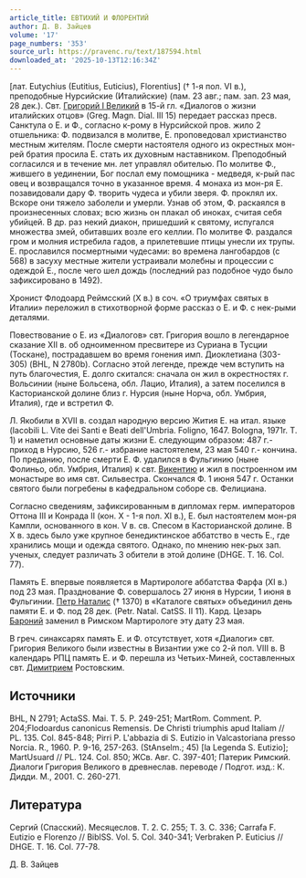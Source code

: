 ```yaml
---
article_title: ЕВТИХИЙ И ФЛОРЕНТИЙ
author: Д. В. Зайцев
volume: '17'
page_numbers: '353'
source_url: https://pravenc.ru/text/187594.html
downloaded_at: '2025-10-13T12:16:34Z'
---
```


[лат. Eutychius (Eutitius, Euticius), Florentius] († 1-я пол. VI в.), преподобные Нурсийские (Италийские) (пам. 23 авг.; пам. зап. 23 мая, 28 дек.). Свт. [Григорий I Великий](<https://pravenc.ru/text/Григорий I Великий.html>) в 15-й гл. «Диалогов о жизни италийских отцов» (Greg. Magn. Dial. III 15) передает рассказ пресв. Санктула о Е. и Ф., согласно к-рому в Нурсийской пров. жило 2 отшельника: Ф. подвизался в молитве, Е. проповедовал христианство местным жителям. После смерти настоятеля одного из окрестных мон-рей братия просила Е. стать их духовным наставником. Преподобный согласился и в течение мн. лет управлял обителью. По молитве Ф., жившего в уединении, Бог послал ему помощника - медведя, к-рый пас овец и возвращался точно в указанное время. 4 монаха из мон-ря Е. позавидовали дару Ф. творить чудеса и убили зверя. Ф. проклял их. Вскоре они тяжело заболели и умерли. Узнав об этом, Ф. раскаялся в произнесенных словах; всю жизнь он плакал об иноках, считая себя убийцей. В др. раз некий диакон, пришедший к святому, испугался множества змей, обитавших возле его келлии. По молитве Ф. раздался гром и молния истребила гадов, а прилетевшие птицы унесли их трупы. Е. прославился посмертными чудесами: во времена лангобардов (с 568) в засуху местные жители устраивали молебны и процессии с одеждой Е., после чего шел дождь (последний раз подобное чудо было зафиксировано в 1492).

Хронист Флодоард Реймсский (X в.) в соч. «О триумфах святых в Италии» переложил в стихотворной форме рассказ о Е. и Ф. с нек-рыми деталями.

Повествование о Е. из «Диалогов» свт. Григория вошло в легендарное сказание XII в. об одноименном пресвитере из Суриана в Тусции (Тоскане), пострадавшем во время гонения имп. Диоклетиана (303-305) (BHL, N 2780b). Согласно этой легенде, прежде чем вступить на путь благочестия, Е. долго скитался: сначала он жил в окрестностях г. Вольсинии (ныне Больсена, обл. Лацио, Италия), а затем поселился в Касторианской долине близ г. Нурсия (ныне Норча, обл. Умбрия, Италия), где и встретил Ф.

Л. Якобили в XVII в. создал народную версию Жития Е. на итал. языке (Iacobili L. Vite dei Santi e Beati dell'Umbria. Foligno, 1647. Bologna, 1971r. T. 1) и наметил основные даты жизни Е. следующим образом: 487 г.- приход в Нурсию, 526 г.- избрание настоятелем, 23 мая 540 г.- кончина. По преданию, после смерти Е. Ф. удалился в Фульгинию (ныне Фолиньо, обл. Умбрия, Италия) к свт. [Викентию](https://pravenc.ru/text/Викентию.html) и жил в построенном им монастыре во имя свт. Сильвестра. Скончался Ф. 1 июня 547 г. Останки святого были погребены в кафедральном соборе св. Фелициана.

Согласно сведениям, зафиксированным в дипломах герм. императоров Оттона III и Конрада II (кон. X - 1-я пол. XI в.), Е. был настоятелем мон-ря Кампли, основанного в кон. V в. св. Спесом в Касторианской долине. В X в. здесь было уже крупное бенедиктинское аббатство в честь Е., где хранились мощи и одежда святого. Однако, по мнению нек-рых зап. ученых, следует различать 3 обители в этой долине (DHGE. T. 16. Col. 77).

Память Е. впервые появляется в Мартирологе аббатства Фарфа (XI в.) под 23 мая. Празднование Ф. совершалось 27 июня в Нурсии, 1 июня в Фульгинии. [Петр Наталис](<https://pravenc.ru/text/Петр Наталис.html>) († 1370) в «Каталоге святых» объединил день памяти Е. и Ф. под 28 дек. (Petr. Natal. CatSS. II 11). Кард. Цезарь [Бароний](https://pravenc.ru/text/БАРОНИЙ.html) заменил в Римском Мартирологе эту дату 23 мая.

В греч. синаксарях память Е. и Ф. отсутствует, хотя «Диалоги» свт. Григория Великого были известны в Византии уже со 2-й пол. VIII в. В календарь РПЦ память Е. и Ф. перешла из Четьих-Миней, составленных свт. [Димитрием](https://pravenc.ru/text/Димитрий.html) Ростовским.

## Источники

BHL, N 2791; ActaSS. Mai. T. 5. P. 249-251; MartRom. Comment. P. 204;Flodoardus canonicus Remensis. De Christi triumphis apud Italiam // PL. 135. Col. 845-848; Pirri P. L'abbazia di S. Eutizio in Valcastoriana presso Norcia. R., 1960. P. 9-16, 257-263. (StAnselm.; 45) [la Legenda S. Eutizio]; MartUsuard // PL. 124. Col. 850; ЖСв. Авг. С. 397-401; Патерик Римский. Диалоги Григория Великого в древнеслав. переводе / Подгот. изд.: К. Дидди. М., 2001. С. 260-271.

## Литература

Сергий (Спасский). Месяцеслов. Т. 2. С. 255; Т. 3. С. 336; Carrafa F. Eutizio e Florenzo // BiblSS. Vol. 5. Col. 340-341; Verbraken P. Euticius // DHGE. T. 16. Col. 77-78.

Д. В. Зайцев
